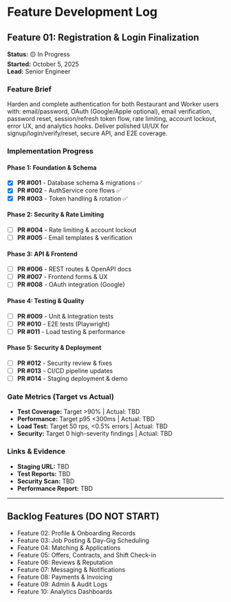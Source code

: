 # Feature Development Log

## Feature 01: Registration & Login Finalization
**Status:** 🟡 In Progress  
**Started:** October 5, 2025  
**Lead:** Senior Engineer  

### Feature Brief
Harden and complete authentication for both Restaurant and Worker users with: email/password, OAuth (Google/Apple optional), email verification, password reset, session/refresh token flow, rate limiting, account lockout, error UX, and analytics hooks. Deliver polished UI/UX for signup/login/verify/reset, secure API, and E2E coverage.

### Implementation Progress

#### Phase 1: Foundation & Schema
- [x] **PR #001** - Database schema & migrations ✅
- [x] **PR #002** - AuthService core flows ✅
- [x] **PR #003** - Token handling & rotation ✅

#### Phase 2: Security & Rate Limiting
- [ ] **PR #004** - Rate limiting & account lockout
- [ ] **PR #005** - Email templates & verification

#### Phase 3: API & Frontend
- [ ] **PR #006** - REST routes & OpenAPI docs
- [ ] **PR #007** - Frontend forms & UX
- [ ] **PR #008** - OAuth integration (Google)

#### Phase 4: Testing & Quality
- [ ] **PR #009** - Unit & Integration tests
- [ ] **PR #010** - E2E tests (Playwright)
- [ ] **PR #011** - Load testing & performance

#### Phase 5: Security & Deployment
- [ ] **PR #012** - Security review & fixes
- [ ] **PR #013** - CI/CD pipeline updates
- [ ] **PR #014** - Staging deployment & demo

### Gate Metrics (Target vs Actual)
- **Test Coverage:** Target >90% | Actual: TBD
- **Performance:** Target p95 <300ms | Actual: TBD
- **Load Test:** Target 50 rps, <0.5% errors | Actual: TBD
- **Security:** Target 0 high-severity findings | Actual: TBD

### Links & Evidence
- **Staging URL:** TBD
- **Test Reports:** TBD
- **Security Scan:** TBD
- **Performance Report:** TBD

---

## Backlog Features (DO NOT START)
- Feature 02: Profile & Onboarding Records
- Feature 03: Job Posting & Day-Gig Scheduling  
- Feature 04: Matching & Applications
- Feature 05: Offers, Contracts, and Shift Check-in
- Feature 06: Reviews & Reputation
- Feature 07: Messaging & Notifications
- Feature 08: Payments & Invoicing
- Feature 09: Admin & Audit Logs
- Feature 10: Analytics Dashboards